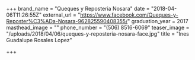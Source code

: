+++
brand_name = "Queques y Reposteria Nosara"
date = "2018-04-06T11:26:55Z"
external_url = "https://www.facebook.com/Queques-y-Reposter%C3%ADa-Nosara-962825590408355/"
graduation_year = 2017
masthead_image = ""
phone_number = "(506) 8516-6069"
teaser_image = "/uploads/2018/04/06/queques-y-reposteria-nosara-face.jpg"
title = "Ines Guadalupe Rosales Lopez"

+++
